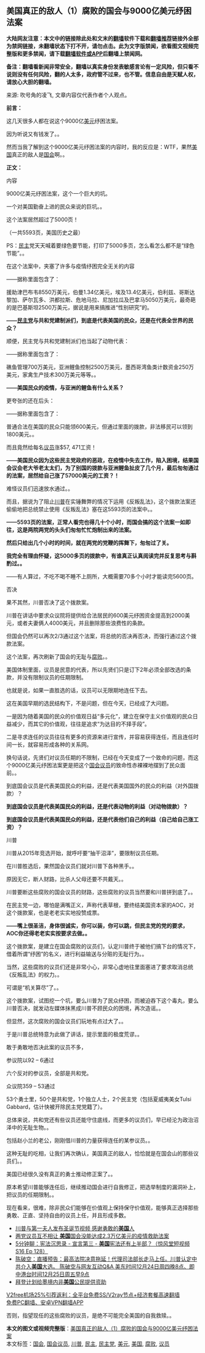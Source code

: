  <h2>美国真正的敌人（1）腐败的国会与9000亿美元纾困法案</h2> <p class="notice"><b>大陆网友注意：本文中的链接除此处和文末的<a href="https://github.com/bannedbook/fanqiang" >翻墙</a>软件下载和<a href="https://github.com/killgcd/justmysocks/blob/master/README.md">翻墙推荐</a>链接外全部为禁网链接，未翻墙状态下打不开，请勿点击。此为文字版禁闻，欲看图文视频完整版和更多禁闻，请下载<a href="https://github.com/bannedbook/fanqiang">翻墙软件或APP</a>后翻墙上禁闻网。</p><p>备注：翻墙看新闻非常安全，翻墙以真实身份发表敏感言论有一定风险，但只看不说则没有任何风险，翻的人太多，政府管不过来，也不管。信息自由是天赋人权，请放心大胆的翻墙。</b></p>  <div class="entry"> <p></p> <p>来源: 吹号角的凌飞, 文章内容仅代表作者个人观点。</p> <p><strong style="font-weight: 600;">前言：</strong></p> <p>这几天很多人都在说这个9000亿<a href="https://www.bannedbook.org/bnews/tag/%e7%be%8e%e5%85%83/" class="st_tag internal_tag" rel="tag" title="标签 美元 下的日志">美元</a>纾困法案。</p> <p>因为听说又有钱发了。。</p> <p>然而当我了解到这个9000亿美元纾困法案的内容时，我的反应是：WTF，果然<a href="https://www.bannedbook.org/bnews/tag/%e7%be%8e%e5%9b%bd/" class="st_tag internal_tag" rel="tag" title="标签 美国 下的日志">美国</a>真正的敌人是<a href="https://www.bannedbook.org/bnews/tag/%e5%9b%bd%e4%bc%9a/" class="st_tag internal_tag" rel="tag" title="标签 国会 下的日志">国会</a>啊。。</p> <p><strong style="font-weight: 600;">正文</strong><strong style="font-weight: 600;">：</strong></p> <p>内容</p> <p>9000亿美元纾困法案，这个一个巨大的坑。</p> <p>一个对美国勤奋上进的民众来说的巨坑。。</p> <p>这个法案居然超过了5000页！</p> <p>（一共5593页，美国历史之最）</p> <p>PS：<a href="https://www.bannedbook.org/bnews/tag/%e6%b0%91%e4%b8%bb/" class="st_tag internal_tag" rel="tag" title="标签 民主 下的日志">民主</a>党天天喊着要绿色要节能，打印了5000多页，怎么看怎么都不是“绿色节能”。。</p> <p>在这个法案中，夹塞了许多与疫情纾困完全无关的内容</p> <p>——据称里面包含了：</p> <p>援助津巴布韦8550万美元，伯曼1.34亿美元，埃及13.4亿美元，伯利兹、哥斯达黎加、萨尔瓦多、洪都拉斯、危地马拉、尼加拉瓜及巴拿马5050万美元，最奇葩的是巴基斯坦2500万美元，据说是用来搞推进“性别研究”的。</p> <p><strong style="font-weight: 600;">——<a href="https://www.bannedbook.org/bnews/tag/%e6%b0%91%e4%b8%bb%e5%85%9a/" class="st_tag internal_tag" rel="tag" title="标签 民主党 下的日志">民主党</a>与共和党建制派们，到底是代表美国的民众，还是在代表全世界的民众？</strong></p>  <p>顺便，民主党与共和党建制派们也当起了动物代表：</p> <p>——据称里面包含了：</p> <p>礁鱼管理700万美元，亚洲鲤鱼控制2500万美元，墨西哥湾鱼类计数资金250万美元，家禽生产技术300万美元等等。。</p> <p><strong style="font-weight: 600;">——美国民众的疫情，与亚洲的鲤鱼有什么关系？</strong></p> <p>更夸张的还在后头：</p> <p>——据称里面包含了：</p> <p>普通合法在美国的民众只能领600美元，但通过里面的拨款，非法移民可以领到1800美元。。</p> <p>而且竟然给每名<a href="https://www.bannedbook.org/bnews/tag/%e8%ae%ae%e5%91%98/" class="st_tag internal_tag" rel="tag" title="标签 议员 下的日志">议员</a>涨$57, 471工资！</p> <p><strong style="font-weight: 600;">——美国民众因为这些民主党政府的恶政，在疫情中失去工作，陷入困境，结果国会议会老大爷老太太们，为了别国的拨款与亚洲鲤鱼扯皮了几个月，最后匆匆通过的法案，居然给自己涨了57000美元的工资？！</strong></p> <p>难怪议员们迅速放水通过。。</p> <p>而且，据说为了阻止<a href="https://www.bannedbook.org/bnews/tag/%e5%b7%9d%e6%99%ae/" class="st_tag internal_tag" rel="tag" title="标签 川普 下的日志">川普</a>在实锤舞弊的情况下运用《反叛乱法》，这个拨款法案还偷偷地把总统禁止使用《反叛乱法》塞在这5593页的法案中。。</p> <p><strong style="font-weight: 600;">——5593页的法案，正常人看完也得几十个小时，而国会搞的这个法案一如即往，这是两院两党的头头们匆匆忙忙炮制出来的法案。</strong></p> <p><strong style="font-weight: 600;">然后只给出几个小时的时间，就在两党的党鞭的挥舞下，匆匆过了关。</strong></p> <p><strong style="font-weight: 600;">我完全有理由怀疑，这5000多页的拨款中，有谁真正认真阅读完并反复思考与斟酌过。。</strong></p> <p>——有人算过，不吃不喝不睡不上厕所，大概需要70多个小时才能读完5600页。</p> <p>否决</p> <p>果不其然，川普否决了这个拨款案。</p>  <p>川普在讲话中要求众议院将提供给合法居民的600美元纾困资金提高到2000美元，或者夫妻俩人4000美元，并且删除那些浪费性的条款。</p> <p>但国会仍然可以再次2/3通过这个法案，将总统的否决再否决，而强行通过这个拨款法案。</p> <p>这个法案，再次刷新了国会的无耻与<a href="https://www.bannedbook.org/bnews/tag/%e8%85%90%e8%b4%a5/" class="st_tag internal_tag" rel="tag" title="标签 腐败 下的日志">腐败</a>。。</p> <p>美国体制里面，议员是民意的代表，所以先贤们只是订下2年必须全部改选的条款，并没有限制议员的任期限制。</p> <p>也就是说，如果一直胜选的话，议员可以无限期地连任下去。</p> <p>这在美国早期的选民结构下，不是问题，但在今天，已经成了大问题。</p> <p>一是因为随着美国的民众的价值观日益“多元化”，建立在保守主义价值观的民众日益减少，而其它的价值观，往往是追求“为达目的不择手段”。</p> <p>二是寻求连任的议员往往有更多的资源来进行宣传，并容易获得连任，而且连任时间一长，就容易形成各种的关系网。</p> <p>换句话说，先贤们对议员任期的不限制，已经在今天变成了一个致命的问题，而这个9000亿美元纾困法案更是把这个<a href="https://www.bannedbook.org/bnews/tag/%e5%9b%bd%e4%bc%9a%e8%ae%ae%e5%91%98/" class="st_tag internal_tag" rel="tag" title="标签 国会议员 下的日志">国会议员</a>的致命性赤裸裸地摆到了民众面前。。</p> <p>到底国会议员是代表美国民众的利益，还是代表美国国外的民众的利益（对外国拨款）？</p> <p><strong style="font-weight: 600;">到底国会议员是代表美国民众的利益，还是代表动物的利益（对动物拨款）？</strong></p> <p><strong style="font-weight: 600;">到底国会议员是代表美国民众的利益，还是代表他们自己的利益（自己给自己涨工资）？</strong></p> <p>川普</p> <p>川普从2015年竞选开始，就呼吁要“抽干沼泽”，要限制议员任期。</p> <p>在川普胜选后，果然国会议员们就对川普下各种黑手。。</p> <p>原因无它，断人财路，比杀人父母还要不共戴天。。</p> <p>川普要断这些腐败的国会议员的财路，这些腐败的议员当然要和川普拼到底了。。</p>  <p>在民主党一边，哪怕是满嘴正义，声称代表草根，要终结美国资本家的AOC，对这个拨款案，也是老老实实地投赞成票。</p> <p><strong style="font-weight: 600;">——嘴上很圣洁，身体很诚实，你可以装，你可以跳，但民主党的党的要求，AOC你还得老老实实按要求去做。。</strong></p> <p>这个拨款案，是建立在国会腐败的议员们，认定川普终于被他们搞下台的情况下，借着所谓“纾困”的名义，进行利益输送与分赃的无耻行为。。</p> <p>当然，这些腐败的议员们还是非常小心，非常心虚地往里面塞进了要求取消总统《反叛乱法》的权力。。</p> <p>可谓是“机关算尽”了。。</p> <p>这个拨款案，试图挖一个坑，要么川普为了民众纾困，而被迫吞下这个毒丸，要么川普否决，就发动左媒体抹黑成川普不顾民众的困境，再次造谣。。</p> <p>但显然，这次腐败的国会议员们玩地有点过大了。。</p> <p>于是川普总统特意为此做了讲话，提示里面的极度荒谬。。</p> <p>敢于勇敢地否决此案的议员不多，</p> <p>参议院以92 – 6通过</p> <p>六个反对的参议员，全部是共和党。</p> <p>众议院359 – 53通过</p> <p>53个勇士里，50个是共和党，1个独立人士，2个民主党（包括夏威夷美女Tulsi Gabbard，估计快被开除民主党党籍了）。</p> <p>总体来说，共和党还有些议员还能守住底线，而更多的议员们，早已经沦为政治沼泽中的无耻生物。。</p> <p>包括赵小兰的老公，刚刚借川普的力量获得连任的某参议员。。</p> <p>这种无耻的吃相，让我们再次确认，美国真正的敌人，恰恰就是在国会山的那些议员们。。</p> <p>美国已经很久没有真正的勇士推动修正案了。。</p>  <p>原本希望川普能够连任后，继续推动国会进行自我修正，把选举制度的漏洞补上，把议员的任期限制。。</p> <p>现在看来，很难，除非民众们能够在价值观上保持保守价值观，能够真正选择那些勇敢、正直、坚持自由的议员上任，并且形成多数。</p> <ul class='op-related-articles' title='相关阅读'> <li><a href='https://www.bannedbook.org/bnews/comments/20201225/1454565.html' target='_blank'>川普与第一夫人发布圣诞节视频 感谢勇敢的<b>美国</b>人</a></li> <li><a href='https://www.bannedbook.org/bnews/bannedvideo/20201225/1454549.html' target='_blank'>两党议员互不相让 <b>美国</b>国会没能达成2.3万亿美元的疫情救助法案</a></li> <li><a href='https://www.bannedbook.org/bnews/bannedvideo/20201225/1454544.html' target='_blank'>5分钟聊：宪法沉思录 - 宣言第三 -  <b>美国</b>宪法还有上半部？（惊风堂短视频 S16 Ep 128）</a></li> <li><a href='https://www.bannedbook.org/bnews/cbnews/20201225/1454520.html' target='_blank'>陈破空：直播预告：最高法院决意拖延！代理司法部长走马上任。川普认定中共介入<b>美国</b>大选。 陈破空与网友互动Q&amp;A 美东时间12月24日周四晚8点、即中港台时间12月25日周五早9点</a></li> <li><a href='https://www.bannedbook.org/bnews/worldnews/20201225/1454518.html' target='_blank'>拜登计划给墨境内非<b>美国</b>公民提供资助</a></li> </ul> <p class="texttj"> <a href="https://www.bannedbook.org/forum23/topic22702.html" target="_blank">V2free机场25%引荐返利：全平台免费SS/V2ray节点+经济套餐高速翻墙</a><br/> <a href="https://github.com/bannedbook/fanqiang/wiki/%E7%A6%81%E9%97%BB%E7%BD%91%E5%AE%89%E5%8D%93%E7%BF%BB%E5%A2%99%E6%96%B0%E9%97%BBAPP" target="_blank">免费PC翻墙、安卓VPN翻墙APP</a></p><p>否则，指望现任的这些腐败的议员，是绝不可能完全美国的自我救赎。。</p><a name='sharetosocial'></a>       <div><b>本文的图文或视频完整版</b>：<a href='https://www.bannedbook.org/bnews/cbnews/20201225/1454396.html'>美国真正的敌人（1）腐败的国会与9000亿美元纾困法案</a></div>  </div><!--END ENTRY--> <div class="postfooter"> <div>本文标签：<a href="https://www.bannedbook.org/bnews/tag/%e5%9b%bd%e4%bc%9a/" rel="tag">国会</a>, <a href="https://www.bannedbook.org/bnews/tag/%e5%9b%bd%e4%bc%9a%e8%ae%ae%e5%91%98/" rel="tag">国会议员</a>, <a href="https://www.bannedbook.org/bnews/tag/%e5%b7%9d%e6%99%ae/" rel="tag">川普</a>, <a href="https://www.bannedbook.org/bnews/tag/%e6%b0%91%e4%b8%bb/" rel="tag">民主</a>, <a href="https://www.bannedbook.org/bnews/tag/%e6%b0%91%e4%b8%bb%e5%85%9a/" rel="tag">民主党</a>, <a href="https://www.bannedbook.org/bnews/tag/%e7%be%8e%e5%85%83/" rel="tag">美元</a>, <a href="https://www.bannedbook.org/bnews/tag/%e7%be%8e%e5%9b%bd/" rel="tag">美国</a>, <a href="https://www.bannedbook.org/bnews/tag/%e8%85%90%e8%b4%a5/" rel="tag">腐败</a>, <a href="https://www.bannedbook.org/bnews/tag/%e8%ae%ae%e5%91%98/" rel="tag">议员</a></div>  </div><!--END POSTFOOTER--> 